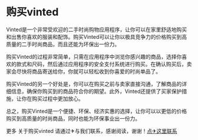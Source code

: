 # 购买vinted

Vinted是一个非常受欢迎的二手时尚购物应用程序，让你可以在家里舒适地购买和出售你喜欢的服装和配饰。购买Vinted可以让你以极具竞争力的价格购买到高质量的二手时尚商品，而且还能为环保出一份力。

购买Vinted的过程非常简单，只需在应用程序中浏览你感兴趣的商品，选择你喜欢的款式和尺码，然后通过应用程序的安全支付系统进行购买。在确认购买后，卖家会尽快将商品寄送给你，你就可以轻松收到你喜爱的时尚单品了。

购买Vinted的另一个好处是，你可以在购买之前与卖家直接沟通，了解商品的详细信息，确保你购买到的商品符合你的期望。此外，Vinted还提供了买家保护措施，让你在购买过程中更加放心。

总之，购买Vinted是一个便捷、环保、经济实惠的选择，让你可以以更低的价格购买到高质量的时尚商品，同时也能为环保事业出一份力。

更多 关于购买vinted 请通过✈与我们联系，感谢阅读，谢谢！[点✈这里联系](https://gg.k02.cc)